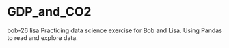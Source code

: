 # GDP_and_CO2
bob-26
lisa
Practicing data science exercise for Bob and Lisa.
Using Pandas to read and explore data.